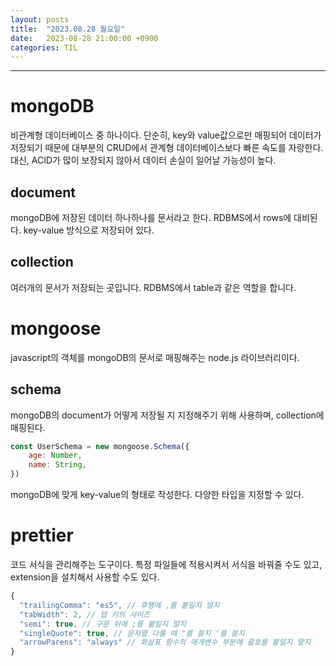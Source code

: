 ```yaml
---
layout: posts
title:  "2023.08.28 월요일"
date:   2023-08-28 21:00:00 +0900
categories: TIL
---
```

---
# mongoDB
비관계형 데이터베이스 중 하나이다. 단순히, key와 value값으로만 매핑되어 데이터가 저장되기 때문에 대부분의 CRUD에서 관계형 데이터베이스보다 빠른 속도를 자랑한다. 대신, ACID가 많이 보장되지 않아서 데이터 손실이 일어날 가능성이 높다.
## document
mongoDB에 저장된 데이터 하나하나를 문서라고 한다. RDBMS에서 rows에 대비된다. key-value 방식으로 저장되어 있다.
## collection
여러개의 문서가 저장되는 곳입니다. RDBMS에서 table과 같은 역할을 합니다.

# mongoose
javascript의 객체를 mongoDB의 문서로 매핑해주는 node.js 라이브러리이다.
## schema
mongoDB의 document가 어떻게 저장될 지 지정해주기 위해 사용하며, collection에 매핑된다.
``` javascript
const UserSchema = new mongoose.Schema({
    age: Number,
    name: String,
})
```
mongoDB에 맞게 key-value의 형태로 작성한다. 다양한 타입을 지정할 수 있다.

# prettier
코드 서식을 관리해주는 도구이다. 특정 파일들에 적용시켜서 서식을 바꿔줄 수도 있고, extension을 설치해서 사용할 수도 있다.
``` javascript
{
  "trailingComma": "es5", // 후행에 ,를 붙일지 말지
  "tabWidth": 2, // 탭 키의 사이즈
  "semi": true, // 구문 뒤에 ;를 붙일지 말지
  "singleQuote": true, // 문자열 다룰 때 "를 쓸지 '를 쓸지
  "arrowParens": "always" // 화살표 함수의 매개변수 부분에 괄호를 붙일지 말지
}
```